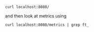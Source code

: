 ```
curl localhost:8080/
```                           

and then look at metrics using
```
curl localhost:8080/metrics | grep ft_
```
